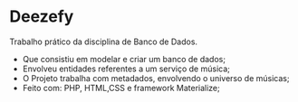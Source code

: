 # Deezefy
Trabalho prático da disciplina de Banco de Dados.

* Que consistiu em modelar e criar um banco de dados;
* Envolveu entidades referentes a um serviço de música;
* O Projeto trabalha com metadados, envolvendo o universo de músicas;
* Feito com: PHP, HTML,CSS e framework Materialize;
